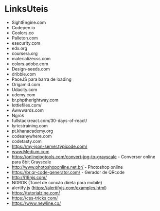 # LinksUteis


- SightEngine.com 
- Codepen.io
- Coolors.co
- Palleton.com
- esecurity.com
- edx.org
- coursera.org
- materializecss.com
- colors.adobe.com
- Design-seeds.com
- dribble.com
- PaceJS para barra de loading
- Origamid.com
- Udacity.com
- udemy.com
- br.phptherightway.com
- lottiefiles.com/
- Awwwards.com
- Ngrok
- fullstackreact.com/30-days-of-react/
- lyricstraining.com
- pt.khanacademy.org
- codeanywhere.com
- codetasty.com
- https://my-json-server.typicode.com/
- www.Medium.com
- https://onlinejpgtools.com/convert-jpg-to-grayscale - Conversor online para 8bit Grayscale
- http://www.photoshoponline.net.br/ - Photoshop online
- https://br.qr-code-generator.com/ - Gerador de QRcode
- http://i18njs.com/
- NGROK (Túnel de conxão direta para mobile)
- alertify.js (https://alertifyjs.com/examples.html)
- https://tutorialzine.com/
- https://css-tricks.com/
- https://www.newline.co/

